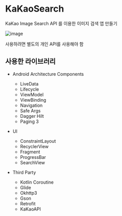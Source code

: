 # KaKaoSearch
KaKao Image Search API 를 이용한 이미지 검색 앱 만들기

![image](https://user-images.githubusercontent.com/50766393/122225727-4761d980-cef0-11eb-934c-6d1ffdc705ab.png)

사용하려면 별도의 개인 API를 사용해야 함

## 사용한 라이브러리
* Android Architecture Components
  * LiveData
  * Lifecycle
  * ViewModel
  * ViewBinding
  * Navigation
  * Safe Args
  * Dagger Hilt
  * Paging 3

* UI
  * ConstraintLayout
  * RecyclerView
  * Fragment
  * ProgressBar
  * SearchView

* Third Party
  * Kotlin Coroutine
  * Glide
  * Okhttp3
  * Gson
  * Retrofit
  * KaKaoAPI
